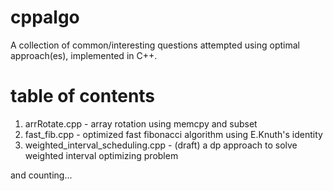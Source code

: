 # cppalgo
A collection of common/interesting questions attempted using optimal approach(es), implemented in C++.

# table of contents
1. arrRotate.cpp - array rotation using memcpy and subset
2. fast_fib.cpp - optimized fast fibonacci algorithm using E.Knuth's identity
3. weighted_interval_scheduling.cpp - (draft) a dp approach to solve weighted interval optimizing problem

and counting...
